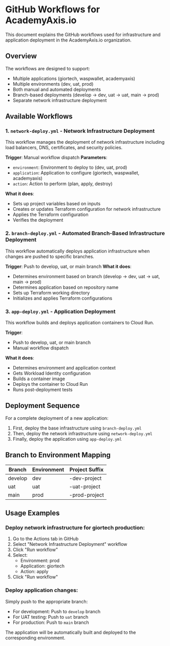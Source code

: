 # GitHub Workflows for AcademyAxis.io

This document explains the GitHub workflows used for infrastructure and application deployment in the AcademyAxis.io organization.

## Overview

The workflows are designed to support:
- Multiple applications (giortech, waspwallet, academyaxis)
- Multiple environments (dev, uat, prod)
- Both manual and automated deployments
- Branch-based deployments (develop → dev, uat → uat, main → prod)
- Separate network infrastructure deployment

## Available Workflows

### 1. `network-deploy.yml` - Network Infrastructure Deployment

This workflow manages the deployment of network infrastructure including load balancers, DNS, certificates, and security policies.

**Trigger**: Manual workflow dispatch
**Parameters**:
- `environment`: Environment to deploy to (dev, uat, prod)
- `application`: Application to configure (giortech, waspwallet, academyaxis)
- `action`: Action to perform (plan, apply, destroy)

**What it does**:
- Sets up project variables based on inputs
- Creates or updates Terraform configuration for network infrastructure
- Applies the Terraform configuration
- Verifies the deployment

### 2. `branch-deploy.yml` - Automated Branch-Based Infrastructure Deployment

This workflow automatically deploys application infrastructure when changes are pushed to specific branches.

**Trigger**: Push to develop, uat, or main branch
**What it does**:
- Determines environment based on branch (develop → dev, uat → uat, main → prod)
- Determines application based on repository name
- Sets up Terraform working directory
- Initializes and applies Terraform configurations

### 3. `app-deploy.yml` - Application Deployment

This workflow builds and deploys application containers to Cloud Run.

**Trigger**: 
- Push to develop, uat, or main branch
- Manual workflow dispatch

**What it does**:
- Determines environment and application context
- Gets Workload Identity configuration
- Builds a container image
- Deploys the container to Cloud Run
- Runs post-deployment tests

## Deployment Sequence

For a complete deployment of a new application:

1. First, deploy the base infrastructure using `branch-deploy.yml`
2. Then, deploy the network infrastructure using `network-deploy.yml`
3. Finally, deploy the application using `app-deploy.yml`

## Branch to Environment Mapping

| Branch   | Environment | Project Suffix |
|----------|-------------|----------------|
| develop  | dev         | -dev-project   |
| uat      | uat         | -uat-project   |
| main     | prod        | -prod-project  |

## Usage Examples

### Deploy network infrastructure for giortech production:

1. Go to the Actions tab in GitHub
2. Select "Network Infrastructure Deployment" workflow
3. Click "Run workflow"
4. Select:
   - Environment: prod
   - Application: giortech
   - Action: apply
5. Click "Run workflow"

### Deploy application changes:

Simply push to the appropriate branch:
- For development: Push to `develop` branch
- For UAT testing: Push to `uat` branch
- For production: Push to `main` branch

The application will be automatically built and deployed to the corresponding environment.
